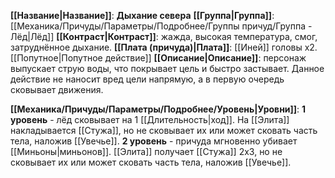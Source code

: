 **[[Название|Название]]**: **Дыхание севера**
**[[Группа|Группа]]**: [[Механика/Причуды/Параметры/Подробнее/Группы причуд/Группа - Лёд|Лёд]] 
**[[Контраст|Контраст]]**: жажда, высокая температура, смог, затруднённое дыхание.
**[[Плата (причуда)|Плата]]**: [[Иней]] головы х2. [[Попутное|Попутное действие]]
**[[Описание|Описание]]**: персонаж выпускает струю воды, что покрывает цель и быстро застывает. Данное действие не наносит вред цели напрямую, а в первую очередь сковывает движения. 

**[[Механика/Причуды/Параметры/Подробнее/Уровень|Уровни]]**:
**1 уровень** - лёд сковывает на 1 [[Длительность|ход]]. На [[Элита]] накладывается [[Стужа]], но не сковывает их или может сковать часть тела, наложив [[Увечье]].
**2 уровень** - причуда мгновенно убивает [[Миньоны|миньонов]]. [[Элита]] получает [[Стужа]] 2х3, но не сковывает их или может сковать часть тела, наложив [[Увечье]].